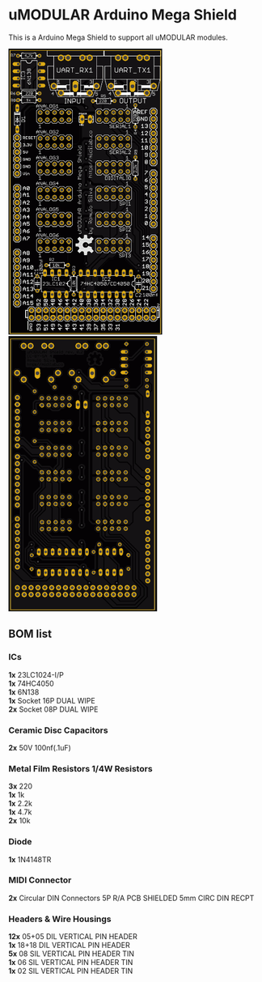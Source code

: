 # uMODULAR Arduino Mega Shield

This is a Arduino Mega Shield to support all uMODULAR modules.

![Image of uMODULAR Arduino Mega Shield pcb top view](https://raw.githubusercontent.com/midilab/uMODULAR/master/v1/arduino_mega_shield/umodular_mega_shield_rev02_top.png)
![Image of uMODULAR Arduino Mega Shield pcb bottom view](https://raw.githubusercontent.com/midilab/uMODULAR/master/v1/arduino_mega_shield/umodular_mega_shield_rev02_bottom.png)

## BOM list

### ICs
**1x** 23LC1024-I/P <br />
**1x** 74HC4050 <br />
**1x** 6N138 <br />
**1x** Socket 16P DUAL WIPE <br />
**2x** Socket 08P DUAL WIPE <br />

### Ceramic Disc Capacitors
**2x** 50V 100nf(.1uF) <br />

### Metal Film Resistors 1/4W Resistors
**3x** 220 <br />
**1x** 1k <br />
**1x** 2.2k <br />
**1x** 4.7k <br />
**2x** 10k <br />

### Diode
**1x** 1N4148TR <br />

### MIDI Connector
**2x** Circular DIN Connectors 5P R/A PCB SHIELDED 5mm CIRC DIN RECPT <br />

### Headers & Wire Housings
**12x** 05+05 DIL VERTICAL PIN HEADER <br />
**1x** 18+18 DIL VERTICAL PIN HEADER <br />
**5x** 08 SIL VERTICAL PIN HEADER TIN <br />
**1x** 06 SIL VERTICAL PIN HEADER TIN <br />
**1x** 02 SIL VERTICAL PIN HEADER TIN <br />
